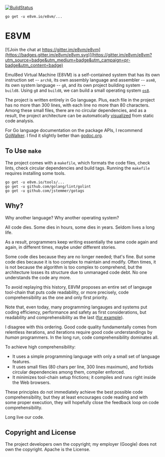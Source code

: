 [![BuildStatus](https://travis-ci.org/e8vm/e8vm.png?branch=master)](https://travis-ci.org/e8vm/e8vm)

```
go get -u e8vm.io/e8vm/...
```

# E8VM

[![Join the chat at https://gitter.im/e8vm/e8vm](https://badges.gitter.im/e8vm/e8vm.svg)](https://gitter.im/e8vm/e8vm?utm_source=badge&utm_medium=badge&utm_campaign=pr-badge&utm_content=badge)

Emul8ed Virtual Machine (E8VM) is a self-contained system that has its
own instruction set -- `arch8`, its own assembly language and
assembler -- `asm8`, its own system language -- `g8`, and its own
project building system -- `build8`. Using `g8` and `build8`, we can
build a small operating system [`os8`](https://github.com/e8vm/os8).

The project is written entirely in Go language. Plus, each file in the
project has no more than 300 lines, with each line no more than 80
characters. Among these small files, there are no circular
dependencies, and as a result, the project architecture can be
automatically [visualized](http://8k.lonnie.io) from static code
analysis.

For Go language documentation on the package APIs, I recommend
[GoWalker](https://gowalker.org/e8vm.io/e8vm). I find it slightly
better than [godoc.org](https://godoc.org/e8vm.io/e8vm).

## To Use `make`

The project comes with a `makefile`, which formats the code files,
check lints, check circular dependencies and build tags. Running the
`makefile` requires installing some tools.

```
go get -u e8vm.io/tools/...
go get -u github.com/golang/lint/golint
go get -u github.com/jstemmer/gotags
```

## Why?

Why another language? Why another operating system?

All code dies. Some dies in hours, some dies in years. Seldom lives a
long life.

As a result, programmers keep writing essentially the same code again
and again, in different times, maybe under different stories.

Some code dies because they are no longer needed; that's fine. But
some code dies because it is too complex to maintain and modify. Often
times, it is not because the algorithm is too complex to comprehend,
but the architecture losses its structure due to unmanaged code debt.
No one understands the code any more.

To avoid replaying this history, E8VM proposes an entire set of
langauge tool-chain that puts code readability, or more precisely,
code comprehensibility as the one and only first priority.

Note that, even today, many programming langauges and systems put coding
efficiency, performance and safety as first considerations, but
readability and comprehensibility as the last 
([for example](http://andrewkelley.me/post/intro-to-zig.html)).

I disagree with this ordering. Good code quality fundamentally comes
from relentless iterations, and iterations require good code
understandings by *human* programmers. In the long run, code
comprehensibility dominates all.

To achieve high comprehensibility:

- It uses a simple programming language with only a small set of
  language features.
- It uses small files (80 chars per line, 300 lines maximum), and
  forbids circular dependencies among them, compiler enforced.
- It minimizes tool-chain setup frictions; it compiles and runs
  right inside the Web browsers.

These principles do not immediately achieve the best possible code
comprehensibility, but they at least encourages code reading and with
some proper execution, they will hopefully close the feedback loop on
code comprehensibility.

Long live our code.

## Copyright and License

The project developers own the copyright; my employer (Google) does
not own the copyright. Apache is the License.

